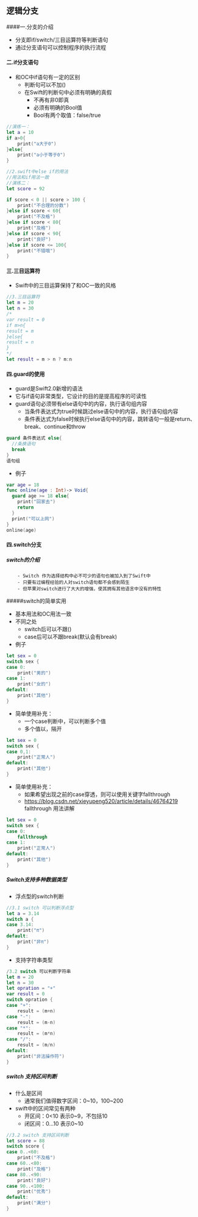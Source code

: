 ## 逻辑分支

####一.分支的介绍

- 分支即if/switch/三目运算符等判断语句
- 通过分支语句可以控制程序的执行流程

#### 二.if分支语句

- 和OC中if语句有一定的区别
  - 判断句可以不加()
  - 在Swift的判断句中必须有明确的真假
    - 不再有非0即真
    - 必须有明确的Bool值
    - Bool有两个取值：false/true

```swift
//演练一：
let a = 10
if a>0{
    print("a大于0")
}else{
    print("a小于等于0")
}

//2.swift中else if的用法
//用法和if用法一致
//演练二：
let score = 92

if score < 0 || score > 100 {
    print("不合理的分数")
}else if score < 60{
    print("不及格")
}else if score < 80{
    print("及格")
}else if score < 90{
    print("良好")
}else if score <= 100{
    print("不错哦")
}
```

#### 三.三目运算符

- Swift中的三目运算保持了和OC一致的风格

```swift
//3.三目运算符
let m = 20
let n = 30
/*
var result = 0
if m>n{
result = m
}else{
result = n
}
*/
let result = m > n ? m:n
```

#### 四.guard的使用

- guard是Swift2.0新增的语法
- 它与if语句非常类型，它设计的目的是提高程序的可读性
- guard语句必须带有else语句中的内容，执行语句组内容
  - 当条件表达式为true时候跳过else语句中的内容，执行语句组内容
  - 条件表达式为false时候执行else语句中的内容，跳转语句一般是return、break、continue和throw

```swift
guard 条件表达式 else{
  //条换语句
  break
}
语句组
```

- 例子

```swift
var age = 18
func online(age : Int)-> Void{
  guard age >= 18 else{
    print("回家去")
    return
  }
  print("可以上网")
}
online(age)
```

#### 四.switch分支

##### switch的介绍

		- Switch 作为选择结构中必不可少的语句也被加入到了Swift中
		- 只要有过编程经验的人对switch语句都不会感到陌生
		- 但苹果对switch进行了大大的增强，使其拥有其他语言中没有的特性

#####switch的简单实用

- 基本用法和OC用法一致
- 不同之处
  - switch后可以不跟()
  - case后可以不跟break(默认会有break)
- 例子

```swift
let sex = 0
switch sex {
case 0:
    print("男的")
case 1:
    print("女的")
default:
    print("其他")
}
```



- 简单使用补充：
  - 一个case判断中，可以判断多个值
  - 多个值以，隔开

```swift
let sex = 0
switch sex {
case 0,1:
    print("正常人")
default:
    print("其他")
}
```

- 简单使用补充：
  - 如果希望出现之前的case穿透，则可以使用关键字fallthrough
  - https://blog.csdn.net/xieyupeng520/article/details/46764219 fallthrough 用法讲解

```swift
let sex = 0
switch sex {
case 0:
    fallthrough
case 1:
    print("正常人")
default:
    print("其他")
}
```

##### Switch支持多种数据类型

- 浮点型的switch判断

```swift
//3.1 switch 可以判断浮点型
let a = 3.14
switch a {
case 3.14:
    print("π")
default:
    print("非π")
}
```

- 支持字符串类型

```swift
/3.2 switch 可以判断字符串
let m = 20
let n = 30
let opration = "+"
var result = 0
switch opration {
case "+":
    result = (m+n)
case "-":
    result = (m-n)
case "*":
    result = (m*n)
case "/":
    result = (m/n)
default:
    print("非法操作符")
}
```

##### switch 支持区间判断

 - 什么是区间
   	- 通常我们值得数字区间：0~10，100~200
- swift中的区间常见有两种
  - 开区间：0<10 表示0~9，不包括10
  - 闭区间：0…10 表示0~10

```swift
//3.2 switch 支持区间判断
let score = 88
switch score {
case 0..<60:
    print("不及格")
case 60..<80:
    print("及格")
case 80..<90:
    print("良好")
case 90..<100:
    print("优秀")
default:
    print("满分")
}
```



